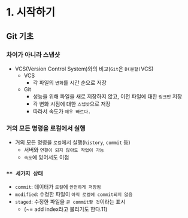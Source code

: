 # 1. 시작하기

## Git 기초

### 차이가 아니라 스냅샷

* VCS(Version Control System)와의 비교(`Git`은 `D(분할)`VCS)
  * VCS
    * 각 파일의 `변화`를 시간 순으로 저장
  * Git
    * 성능을 위해 파일을 새로 저장하지 않고, 이전 파일에 대한 `링크만` 저장
    * 각 변화 시점에 대한 `스냅샷`으로 저장
    * 따라서 속도가 `매우 빠르다.`

### 거의 모든 명령을 로컬에서 실행

* 거의 모든 명령을 `로컬`에서 실행(`history`, `commit` 등)
  * 서버와 `연결이 되지 않아도 작업이 가능`
  * `속도`에 있어서도 이점

### `** 세가지 상태`

* `commit`: 데이터가 `로컬`에 `안전하게 저장됨`
* `modified`: 수정한 파일이 `아직 로컬에 commit되지 않음`
* `staged`: 수정한 파일을 `곧 commit할 것`이라는 표시
  * (~= add index라고 불리기도 한다.11)